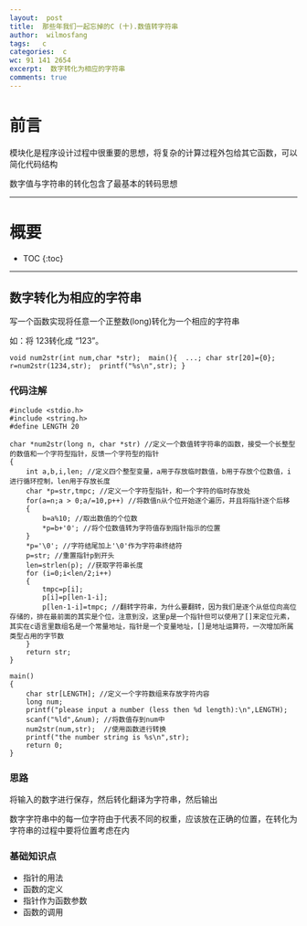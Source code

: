 ```yaml
---
layout:  post
title:  那些年我们一起忘掉的C (十).数值转字符串
author:  wilmosfang
tags:   c 
categories:  c
wc: 91 141 2654
excerpt:  数字转化为相应的字符串
comments: true
---
```



# 前言

模块化是程序设计过程中很重要的思想，将复杂的计算过程外包给其它函数，可以简化代码结构

数字值与字符串的转化包含了最基本的转码思想

---


# 概要

* TOC
{:toc}

---

## 数字转化为相应的字符串

写一个函数实现将任意一个正整数(long)转化为一个相应的字符串

如：将  123转化成  “123”。

 `void num2str(int num,char *str);  main(){  ...; char str[20]={0}; r=num2str(1234,str);  printf("%s\n",str); }`


### 代码注解

~~~
#include <stdio.h>
#include <string.h>
#define LENGTH 20

char *num2str(long n, char *str) //定义一个数值转字符串的函数，接受一个长整型的数值和一个字符型指针，反馈一个字符型的指针
{
	int a,b,i,len; //定义四个整型变量，a用于存放临时数值，b用于存放个位数值，i进行循环控制，len用于存放长度
	char *p=str,tmpc; //定义一个字符型指针，和一个字符的临时存放处
	for(a=n;a > 0;a/=10,p++) //将数值n从个位开始逐个遍历，并且将指针逐个后移
	{
		b=a%10; //取出数值的个位数
		*p=b+'0'; //将个位数值转为字符值存到指针指示的位置
	}
	*p='\0'; //字符结尾加上'\0'作为字符串终结符
	p=str; //重置指针p到开头
	len=strlen(p); //获取字符串长度
	for (i=0;i<len/2;i++)
	{
		tmpc=p[i];
		p[i]=p[len-1-i];
		p[len-1-i]=tmpc; //翻转字符串，为什么要翻转，因为我们是逐个从低位向高位存储的，排在最前面的其实是个位，注意到没，这里p是一个指针但可以使用了[]来定位元素，其实在c语言里数组名是一个常量地址，指针是一个变量地址，[]是地址运算符，一次增加所属类型占用的字节数
	}
	return str;
}

main()
{	
	char str[LENGTH]; //定义一个字符数组来存放字符内容
	long num;	
	printf("please input a number (less then %d length):\n",LENGTH);
	scanf("%ld",&num); //将数值存到num中
	num2str(num,str);  //使用函数进行转换
	printf("the number string is %s\n",str); 
	return 0;
}
~~~


### 思路

将输入的数字进行保存，然后转化翻译为字符串，然后输出

数字字符串中的每一位字符由于代表不同的权重，应该放在正确的位置，在转化为字符串的过程中要将位置考虑在内

### 基础知识点


* 指针的用法
* 函数的定义
* 指针作为函数参数
* 函数的调用
